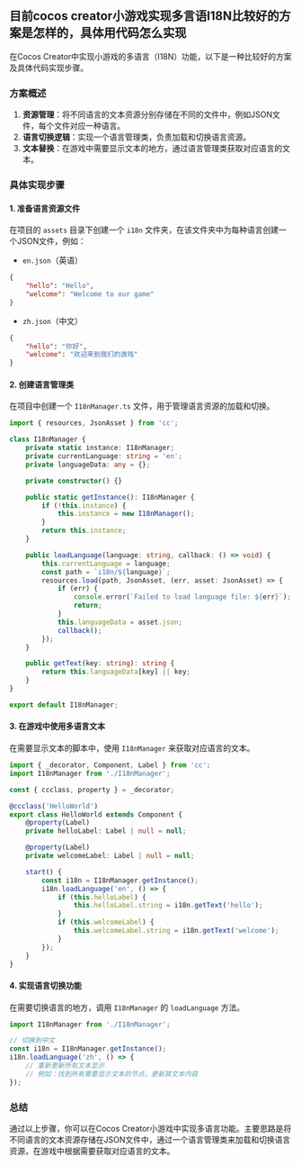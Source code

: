 ## 目前cocos creator小游戏实现多言语I18N比较好的方案是怎样的，具体用代码怎么实现
在Cocos Creator中实现小游戏的多语言（I18N）功能，以下是一种比较好的方案及具体代码实现步骤。

### 方案概述
1. **资源管理**：将不同语言的文本资源分别存储在不同的文件中，例如JSON文件，每个文件对应一种语言。
2. **语言切换逻辑**：实现一个语言管理类，负责加载和切换语言资源。
3. **文本替换**：在游戏中需要显示文本的地方，通过语言管理类获取对应语言的文本。

### 具体实现步骤

#### 1. 准备语言资源文件
在项目的 `assets` 目录下创建一个 `i18n` 文件夹，在该文件夹中为每种语言创建一个JSON文件，例如：
- `en.json`（英语）
```json
{
    "hello": "Hello",
    "welcome": "Welcome to our game"
}
```
- `zh.json`（中文）
```json
{
    "hello": "你好",
    "welcome": "欢迎来到我们的游戏"
}
```

#### 2. 创建语言管理类
在项目中创建一个 `I18nManager.ts` 文件，用于管理语言资源的加载和切换。

```typescript
import { resources, JsonAsset } from 'cc';

class I18nManager {
    private static instance: I18nManager;
    private currentLanguage: string = 'en';
    private languageData: any = {};

    private constructor() {}

    public static getInstance(): I18nManager {
        if (!this.instance) {
            this.instance = new I18nManager();
        }
        return this.instance;
    }

    public loadLanguage(language: string, callback: () => void) {
        this.currentLanguage = language;
        const path = `i18n/${language}`;
        resources.load(path, JsonAsset, (err, asset: JsonAsset) => {
            if (err) {
                console.error(`Failed to load language file: ${err}`);
                return;
            }
            this.languageData = asset.json;
            callback();
        });
    }

    public getText(key: string): string {
        return this.languageData[key] || key;
    }
}

export default I18nManager;
```

#### 3. 在游戏中使用多语言文本
在需要显示文本的脚本中，使用 `I18nManager` 来获取对应语言的文本。

```typescript
import { _decorator, Component, Label } from 'cc';
import I18nManager from './I18nManager';

const { ccclass, property } = _decorator;

@ccclass('HelloWorld')
export class HelloWorld extends Component {
    @property(Label)
    private helloLabel: Label | null = null;

    @property(Label)
    private welcomeLabel: Label | null = null;

    start() {
        const i18n = I18nManager.getInstance();
        i18n.loadLanguage('en', () => {
            if (this.helloLabel) {
                this.helloLabel.string = i18n.getText('hello');
            }
            if (this.welcomeLabel) {
                this.welcomeLabel.string = i18n.getText('welcome');
            }
        });
    }
}
```

#### 4. 实现语言切换功能
在需要切换语言的地方，调用 `I18nManager` 的 `loadLanguage` 方法。

```typescript
import I18nManager from './I18nManager';

// 切换到中文
const i18n = I18nManager.getInstance();
i18n.loadLanguage('zh', () => {
    // 重新更新所有文本显示
    // 例如：找到所有需要显示文本的节点，更新其文本内容
});
```

### 总结
通过以上步骤，你可以在Cocos Creator小游戏中实现多语言功能。主要思路是将不同语言的文本资源存储在JSON文件中，通过一个语言管理类来加载和切换语言资源，在游戏中根据需要获取对应语言的文本。